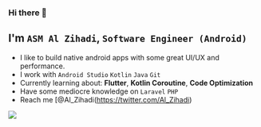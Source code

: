 ### Hi there 👋 

## I'm ```ASM Al Zihadi```, ```Software Engineer (Android)```
- I like to build native android apps with some great UI/UX and performance.
- I work with ```Android Studio``` ```Kotlin``` ```Java``` ```Git```
- Currently learning about: **Flutter**, **Kotlin Coroutine**, **Code Optimization**
- Have some mediocre knowledge on ```Laravel``` ```PHP``` 
- Reach me [@Al_Zihadi(https://twitter.com/Al_Zihadi)



<img src="https://github-readme-stats.vercel.app/api?username=mahadi18&&show_icons=true&title_color=ffffff&icon_color=bb2acf&text_color=daf7dc&bg_color=191919">
